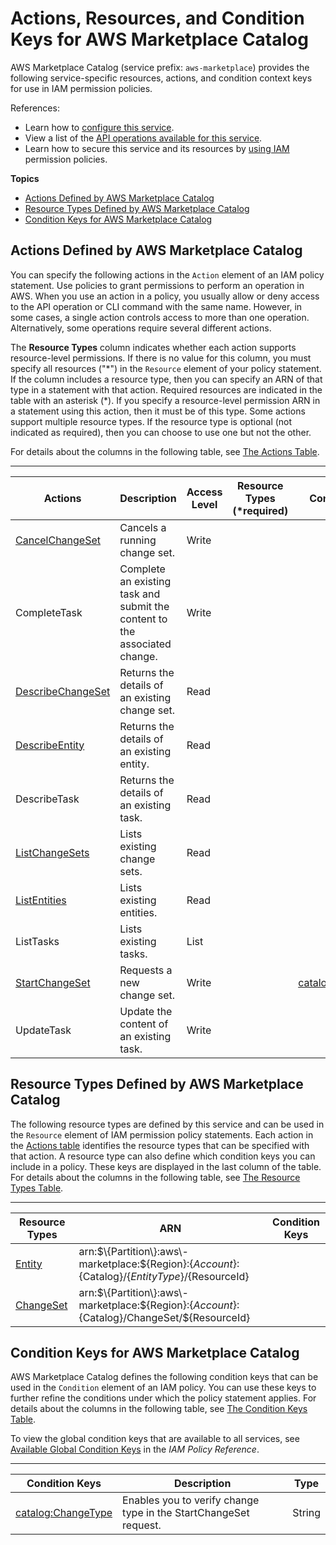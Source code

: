 # Actions, Resources, and Condition Keys for AWS Marketplace Catalog<a name="list_awsmarketplacecatalog"></a>

AWS Marketplace Catalog \(service prefix: `aws-marketplace`\) provides the following service\-specific resources, actions, and condition context keys for use in IAM permission policies\.

References:
+ Learn how to [configure this service](https://docs.aws.amazon.com/marketplace-catalog/latest/api-reference/)\.
+ View a list of the [API operations available for this service](https://docs.aws.amazon.com/marketplace-catalog/latest/api-reference/API_Operations.html)\.
+ Learn how to secure this service and its resources by [using IAM](https://docs.aws.amazon.com/marketplace-catalog/latest/api-reference/marketplace-catalog/latest/api-reference/api-access-control.html) permission policies\.

**Topics**
+ [Actions Defined by AWS Marketplace Catalog](#awsmarketplacecatalog-actions-as-permissions)
+ [Resource Types Defined by AWS Marketplace Catalog](#awsmarketplacecatalog-resources-for-iam-policies)
+ [Condition Keys for AWS Marketplace Catalog](#awsmarketplacecatalog-policy-keys)

## Actions Defined by AWS Marketplace Catalog<a name="awsmarketplacecatalog-actions-as-permissions"></a>

You can specify the following actions in the `Action` element of an IAM policy statement\. Use policies to grant permissions to perform an operation in AWS\. When you use an action in a policy, you usually allow or deny access to the API operation or CLI command with the same name\. However, in some cases, a single action controls access to more than one operation\. Alternatively, some operations require several different actions\.

The **Resource Types** column indicates whether each action supports resource\-level permissions\. If there is no value for this column, you must specify all resources \("\*"\) in the `Resource` element of your policy statement\. If the column includes a resource type, then you can specify an ARN of that type in a statement with that action\. Required resources are indicated in the table with an asterisk \(\*\)\. If you specify a resource\-level permission ARN in a statement using this action, then it must be of this type\. Some actions support multiple resource types\. If the resource type is optional \(not indicated as required\), then you can choose to use one but not the other\.

For details about the columns in the following table, see [The Actions Table](reference_policies_actions-resources-contextkeys.md#actions_table)\.


****  

| Actions | Description | Access Level | Resource Types \(\*required\) | Condition Keys | Dependent Actions | 
| --- | --- | --- | --- | --- | --- | 
|   [ CancelChangeSet ](https://docs.aws.amazon.com/marketplace-catalog/latest/api-reference/API_Operations.htmlAPI_CancelChangeSet.html)  | Cancels a running change set\. | Write |  |  |  | 
|   CompleteTask  | Complete an existing task and submit the content to the associated change\. | Write |  |  |  | 
|   [ DescribeChangeSet ](https://docs.aws.amazon.com/marketplace-catalog/latest/api-reference/API_Operations.htmlAPI_DescribeChangeSet.html)  | Returns the details of an existing change set\. | Read |  |  |  | 
|   [ DescribeEntity ](https://docs.aws.amazon.com/marketplace-catalog/latest/api-reference/API_Operations.htmlAPI_DescribeEntity.html)  | Returns the details of an existing entity\. | Read |  |  |  | 
|   DescribeTask  | Returns the details of an existing task\. | Read |  |  |  | 
|   [ ListChangeSets ](https://docs.aws.amazon.com/marketplace-catalog/latest/api-reference/API_Operations.htmlAPI_ListChangeSets.html)  | Lists existing change sets\. | Read |  |  |  | 
|   [ ListEntities ](https://docs.aws.amazon.com/marketplace-catalog/latest/api-reference/API_Operations.htmlAPI_ListEntities.html)  | Lists existing entities\. | Read |  |  |  | 
|   ListTasks  | Lists existing tasks\. | List |  |  |  | 
|   [ StartChangeSet ](https://docs.aws.amazon.com/marketplace-catalog/latest/api-reference/API_Operations.htmlAPI_StartChangeSet.html)  | Requests a new change set\. | Write |  |   [ catalog:ChangeType ](#awsmarketplacecatalog-catalog_ChangeType)   |  | 
|   UpdateTask  | Update the content of an existing task\. | Write |  |  |  | 

## Resource Types Defined by AWS Marketplace Catalog<a name="awsmarketplacecatalog-resources-for-iam-policies"></a>

The following resource types are defined by this service and can be used in the `Resource` element of IAM permission policy statements\. Each action in the [Actions table](#awsmarketplacecatalog-actions-as-permissions) identifies the resource types that can be specified with that action\. A resource type can also define which condition keys you can include in a policy\. These keys are displayed in the last column of the table\. For details about the columns in the following table, see [The Resource Types Table](reference_policies_actions-resources-contextkeys.md#resources_table)\.


****  

| Resource Types | ARN | Condition Keys | 
| --- | --- | --- | 
|   [ Entity ](https://docs.aws.amazon.com/marketplace-catalog/latest/api-reference/API_DescribeEntity.html#API_DescribeEntity_ResponseSyntax)  |  arn:$\{Partition\}:aws\-marketplace:$\{Region\}:$\{Account\}:$\{Catalog\}/$\{EntityType\}/$\{ResourceId\}  |  | 
|   [ ChangeSet ](https://docs.aws.amazon.com/marketplace-catalog/latest/api-reference/API_StartChangeSet.html#API_StartChangeSet_ResponseSyntax)  |  arn:$\{Partition\}:aws\-marketplace:$\{Region\}:$\{Account\}:$\{Catalog\}/ChangeSet/$\{ResourceId\}  |  | 

## Condition Keys for AWS Marketplace Catalog<a name="awsmarketplacecatalog-policy-keys"></a>

AWS Marketplace Catalog defines the following condition keys that can be used in the `Condition` element of an IAM policy\. You can use these keys to further refine the conditions under which the policy statement applies\. For details about the columns in the following table, see [The Condition Keys Table](reference_policies_actions-resources-contextkeys.md#context_keys_table)\.

To view the global condition keys that are available to all services, see [Available Global Condition Keys](reference_policies_condition-keys.html#AvailableKeys) in the *IAM Policy Reference*\.


****  

| Condition Keys | Description | Type | 
| --- | --- | --- | 
|   [ catalog:ChangeType ](https://docs.aws.amazon.com/marketplace-catalog/latest/api-reference/api-access-control.html)  | Enables you to verify change type in the StartChangeSet request\. | String | 